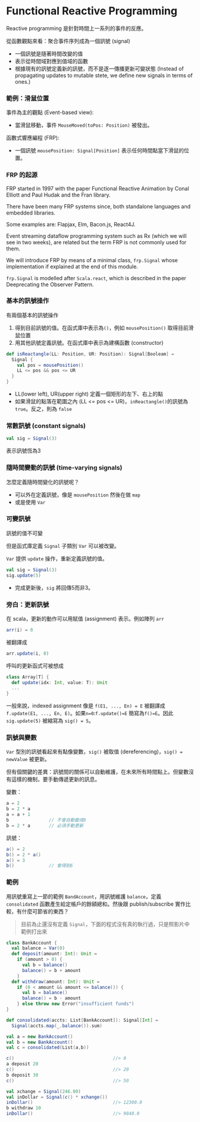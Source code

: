 # Functional Reactive Programming

Reactive programming 是針對時間上一系列的事件的反應。

從函數觀點來看：聚合事件序列成為一個訊號 (signal)
- 一個訊號是隨著時間改變的值
- 表示從時間域對應到值域的函數
- 根據現有的訊號定義新的訊號，而不是逐一傳播更新可變狀態 (Instead of propagating updates to mutable stete, we define new signals in terms of ones.)

### 範例：滑鼠位置

事件為主的觀點 (Event-based view):
- 當滑鼠移動，事件 `MouseMoved(toPos: Position)` 被發出。

函數式響應編程 (FRP):
- 一個訊號 `mousePosition: Signal[Position]` 表示任何時間點當下滑鼠的位置。

### FRP 的起源

FRP started in 1997 with the paper Functional Reactive Animation by Conal Elliott and Paul Hudak and the Fran library.

There have been many FRP systems since, both standalone languages and embedded libraries.

Some examples are: Flapjax, Elm, Bacon.js, React4J.

Event streaming dataflow programming system such as Rx (which we will see in two weeks), are related but the term FRP is not commonly used for them.

We will introduce FRP by means of a minimal class, `frp.Signal` whose implementation if explained at the end of this module.

`frp.Signal` is modelled after `Scala.react`, which is described in the paper Deeprecating the Observer Pattern.

### 基本的訊號操作

有兩個基本的訊號操作
1. 得到目前訊號的值。在函式庫中表示為`()`，例如 `mousePosition()` 取得目前滑鼠位置
2. 用其他訊號定義訊號。在函式庫中表示為建構函數 (constructor)

```scala
def isReactangle(LL: Position, UR: Position): Signal[Booleam] = 
  Signal {
    val pos = mousePosition()
    LL <= pos && pos <= UR
  }
}
```
- LL(lower left), UR(upper right) 定義一個矩形的左下、右上的點
- 如果滑鼠的點落在範圍之內 (LL <= pos <= UR)，`inReactangle()`的訊號為 `true`。反之，則為 `false`

### 常數訊號 (constant signals)
```scala
val sig = Signal(3)
```
表示訊號恆為3

### 隨時間變動的訊號 (time-varying signals)

怎麼定義隨時間變化的訊號呢？

- 可以外在定義訊號，像是 `mousePosition` 然後在做 `map`
- 或是使用 `Var`

### 可變訊號

訊號的值不可變

但是函式庫定義 `Signal` 子類別 `Var` 可以被改變。

`Var` 提供 `update` 操作，重新定義訊號的值。

```scala
val sig = Signal(3)
sig.update(5)
```
- 完成更新後，`sig` 將回傳5而非3。

### 旁白：更新訊號

在 scala，更新的動作可以用賦值 (assignment) 表示。例如陣列 `arr`
```scala
arr(i) = 0
```
被翻譯成
```scala
arr.update(i, 0)
```
呼叫的更新函式可被想成
```scala
class Array[T] {
  def update(idx: Int, value: T): Unit
  ...
}
```

一般來說，indexed assignment 像是 `f(E1, ..., En) = E` 被翻譯成 `f.update(E1, ..., En, E)`。如果`n=0`:`f.update()=E` 簡寫為`f()=E`。因此 `sig.update(5)` 被縮寫為 `sig() = 5`。

### 訊號與變數

`Var` 型別的訊號看起來有點像變數，`sig()` 被取值 (dereferencing)，`sig() = newValue` 被更新。

但有個關鍵的差異：訊號間的關係可以自動維護，在未來所有時間點上。但變數沒有這樣的機制，要手動傳遞更新的訊息。

變數：
```scala
a = 2
b = 2 * a
a = a + 1
b               // 不會自動變成6
b = 2 * a       // 必須手動更新
```

訊號：
```scala
a() = 2
b() = 2 * a()
a() = 3
b()             // 會得到6
```

### 範例

用訊號重寫上一節的範例 `BandAccount`，用訊號維護 `balance`，定義 `consolidated` 函數產生給定帳戶的餘額總和。然後跟 publish/subscribe 實作比較，有什麼可節省的東西？
> 目前為止還沒有定義 `Signal`，下面的程式沒有真的執行過，只是照影片中範例打出來

```scala
class BankAccount {
  val balance = Var(0)
  def deposit(amount: Int): Unit =
    if (amount > 0) {
      val b = balance()
      balance() = b + amount
    }
  def withdraw(amount: Int): Unit = 
    if (0 < amount && amount <= balance()) {
      val b = balance()
      balance() = b - amount
    } else throw new Error("insufficient funds")
}
```
```scala
def consolidated(accts: List[BankAccount]): Signal[Int] =
  Signal(accts.map(_.balance()).sum)

val a = new BankAccount()
val b = new BankAccount()
val c = consolidated(List(a,b))

c()                                     //> 0
a deposit 20
c()                                     //> 20
b deposit 30
c()                                     //> 50

val xchange = Signal(246.00)
val inDollar = Signal(c() * xchange())
inDollar()                              //> 12300.0
b withdraw 10
inDollar()                              //> 9840.0
```
